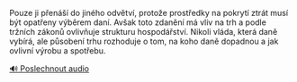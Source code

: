
Pouze ji přenáší do jiného odvětví, protože prostředky na pokrytí ztrát musí být opatřeny výběrem daní. Avšak toto zdanění má vliv na trh a podle tržních zákonů ovlivňuje strukturu hospodářství. Nikoli vláda, která daně vybírá, ale působení trhu rozhoduje o tom, na koho daně dopadnou a jak ovlivní výrobu a spotřebu.

[🔊 Poslechnout audio](/data/7-paragraphs/audio/chapter_50/para_004-Pouze-ji-pen-do-jinho-odvtv-protoe-prost.mp3)

